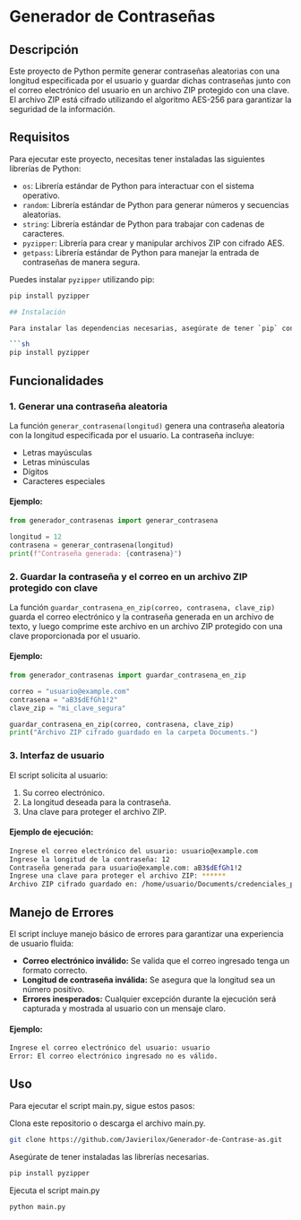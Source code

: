 # Generador de Contraseñas

## Descripción
Este proyecto de Python permite generar contraseñas aleatorias con una longitud especificada por el usuario y guardar dichas contraseñas junto con el correo electrónico del usuario en un archivo ZIP protegido con una clave. El archivo ZIP está cifrado utilizando el algoritmo AES-256 para garantizar la seguridad de la información.

## Requisitos
Para ejecutar este proyecto, necesitas tener instaladas las siguientes librerías de Python:
- `os`: Librería estándar de Python para interactuar con el sistema operativo.
- `random`: Librería estándar de Python para generar números y secuencias aleatorias.
- `string`: Librería estándar de Python para trabajar con cadenas de caracteres.
- `pyzipper`: Librería para crear y manipular archivos ZIP con cifrado AES.
- `getpass`: Librería estándar de Python para manejar la entrada de contraseñas de manera segura.

Puedes instalar `pyzipper` utilizando pip:
```sh
pip install pyzipper

## Instalación

Para instalar las dependencias necesarias, asegúrate de tener `pip` configurado en tu sistema. Luego, instala la librería `pyzipper` ejecutando el siguiente comando:

```sh
pip install pyzipper
```

## Funcionalidades

### 1. Generar una contraseña aleatoria
La función `generar_contrasena(longitud)` genera una contraseña aleatoria con la longitud especificada por el usuario. La contraseña incluye:
- Letras mayúsculas
- Letras minúsculas
- Dígitos
- Caracteres especiales

#### Ejemplo:
```python
from generador_contrasenas import generar_contrasena

longitud = 12
contrasena = generar_contrasena(longitud)
print(f"Contraseña generada: {contrasena}")
```

### 2. Guardar la contraseña y el correo en un archivo ZIP protegido con clave
La función `guardar_contrasena_en_zip(correo, contrasena, clave_zip)` guarda el correo electrónico y la contraseña generada en un archivo de texto, y luego comprime este archivo en un archivo ZIP protegido con una clave proporcionada por el usuario.

#### Ejemplo:
```python
from generador_contrasenas import guardar_contrasena_en_zip

correo = "usuario@example.com"
contrasena = "aB3$dEfGh1!2"
clave_zip = "mi_clave_segura"

guardar_contrasena_en_zip(correo, contrasena, clave_zip)
print("Archivo ZIP cifrado guardado en la carpeta Documents.")
```

### 3. Interfaz de usuario
El script solicita al usuario:
1. Su correo electrónico.
2. La longitud deseada para la contraseña.
3. Una clave para proteger el archivo ZIP.

#### Ejemplo de ejecución:
```sh
Ingrese el correo electrónico del usuario: usuario@example.com
Ingrese la longitud de la contraseña: 12
Contraseña generada para usuario@example.com: aB3$dEfGh1!2
Ingrese una clave para proteger el archivo ZIP: ******
Archivo ZIP cifrado guardado en: /home/usuario/Documents/credenciales_protegidas.zip
```

## Manejo de Errores

El script incluye manejo básico de errores para garantizar una experiencia de usuario fluida:
- **Correo electrónico inválido:** Se valida que el correo ingresado tenga un formato correcto.
- **Longitud de contraseña inválida:** Se asegura que la longitud sea un número positivo.
- **Errores inesperados:** Cualquier excepción durante la ejecución será capturada y mostrada al usuario con un mensaje claro.

#### Ejemplo:
```sh
Ingrese el correo electrónico del usuario: usuario
Error: El correo electrónico ingresado no es válido.
```
## Uso
Para ejecutar el script main.py, sigue estos pasos:

Clona este repositorio o descarga el archivo main.py.
```sh
git clone https://github.com/Javierilox/Generador-de-Contrase-as.git
```
Asegúrate de tener instaladas las librerías necesarias.
```sh
pip install pyzipper
```
Ejecuta el script main.py

```sh
python main.py
```